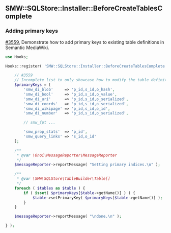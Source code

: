 ## SMW::SQLStore::Installer::BeforeCreateTablesComplete

### Adding primary keys

[#3559][issue-3559], Demonstrate how to add primary keys to existing table definitions in Semantic MediaWiki.

```php
use Hooks;

Hooks::register( 'SMW::SQLStore::Installer::BeforeCreateTablesComplete', function( array $tables, $messageReporter ) {

	// #3559
	// Incomplete list to only showcase how to modify the table definition
	$primaryKeys = [
		'smw_di_blob'     => 'p_id,s_id,o_hash',
		'smw_di_bool'     => 'p_id,s_id,o_value',
		'smw_di_uri'      => 'p_id,s_id,o_serialized',
		'smw_di_coords'   => 'p_id,s_id,o_serialized',
		'smw_di_wikipage' => 'p_id,s_id,o_id',
		'smw_di_number'   => 'p_id,s_id,o_serialized',

		// smw_fpt ...

		'smw_prop_stats'  => 'p_id',
		'smw_query_links' => 's_id,o_id'
	];

	/**
	 * @var \Onoi\MessageReporter\MessageReporter
	 */
	$messageReporter->reportMessage( "Setting primary indices.\n" );

	/**
	 * @var \SMW\SQLStore\TableBuilder\Table[]
	 */
	foreach ( $tables as $table ) {
		if ( isset( $primaryKeys[$table->getName()] ) ) {
			$table->setPrimaryKey( $primaryKeys[$table->getName()] );
		}
	}

	$messageReporter->reportMessage( "\ndone.\n" );

} );
```

[issue-3559]:https://github.com/SemanticMediaWiki/SemanticMediaWiki/issues/3559